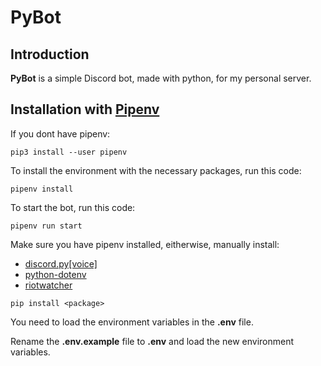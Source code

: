 # PyBot

## Introduction

**PyBot** is a simple Discord bot, made with python, for my personal server.

## Installation with [Pipenv][pipenv-web]

If you dont have pipenv:

`pip3 install --user pipenv`

To install the environment with the necessary packages, run this code:

`pipenv install`

To start the bot, run this code:

`pipenv run start`

Make sure you have pipenv installed, eitherwise, manually install:

- [discord.py[voice]][discord.py-web]
- [python-dotenv][python-dotenv-web]
- [riotwatcher][riotwatcher-web]

`pip install <package>`

You need to load the environment variables in the **.env** file.

Rename the **.env.example** file to **.env** and load the new environment variables.

[pipenv-web]: https://github.com/pypa/pipenv/blob/master/README.md
[discord.py-web]: https://pypi.org/project/discord.py/
[riotwatcher-web]: https://pypi.org/project/riotwatcher/
[python-dotenv-web]: https://pypi.org/project/python-dotenv/
